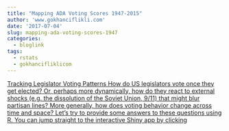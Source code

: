 ```yaml
---
title: "Mapping ADA Voting Scores 1947-2015"
author: 'www.gokhanciflikli.com'
date: '2017-07-04'
slug: mapping-ada-voting-scores-1947
categories:
  - bloglink
tags:
  - rstats
  - gokhancifliklicom
---
```


[Tracking Legislator Voting Patterns How do US legislators vote once they get elected? Or, perhaps more dynamically, how do they react to external shocks (e.g. the dissolution of the Soviet Union, 9/11) that might blur partisan lines? More generally, how does voting behavior change across time and space? Let’s try to provide some answers to these questions using R. You can jump straight to the interactive Shiny app by clicking<i class="fas fa-external-link-alt"></i>](https://www.gokhan.io/post/mapping-ada/)

